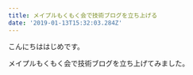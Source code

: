 ```yaml
---
title: メイプルもくもく会で技術ブログを立ち上げる
date: '2019-01-13T15:32:03.284Z'
---
```


こんにちははじめです。

メイプルもくもく会で技術ブログを立ち上げてみました。

